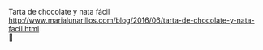 Tarta de chocolate y nata fácil	http://www.marialunarillos.com/blog/2016/06/tarta-de-chocolate-y-nata-facil.html	
਍